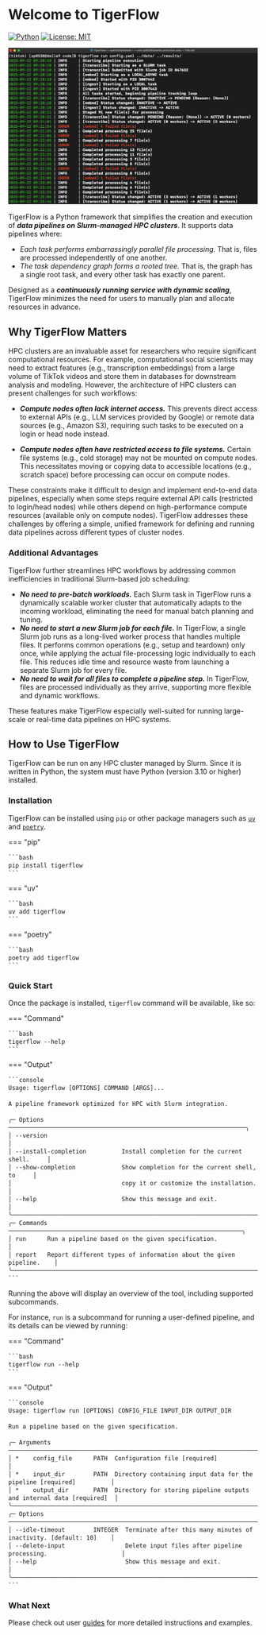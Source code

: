 # Welcome to TigerFlow

[![Python](https://img.shields.io/badge/Python-3.10%20%7C%203.11%20%7C%203.12-3776AB.svg?style=flat&logo=python&logoColor=white)](https://www.python.org)
[![License: MIT](https://img.shields.io/badge/License-MIT-yellow.svg)](https://opensource.org/licenses/MIT)

<p align="center">
  <img alt="tigerflow-run-screenshot" src="https://raw.githubusercontent.com/princeton-ddss/tigerflow/refs/heads/main/.github/assets/screenshot.png" width="750" />
</p>

TigerFlow is a Python framework that simplifies the creation and execution of ***data pipelines on Slurm-managed HPC clusters***. It supports data pipelines where:

- *Each task performs embarrassingly parallel file processing.* That is, files are processed independently of one another.
- *The task dependency graph forms a rooted tree.* That is, the graph has a single root task, and every other task has exactly one parent.

Designed as a ***continuously running service with dynamic scaling***, TigerFlow minimizes the need for users to manually plan and allocate resources in advance.

## Why TigerFlow Matters

HPC clusters are an invaluable asset for researchers who require significant computational resources. For example, computational social scientists may need to extract features (e.g., transcription embeddings) from a large volume of TikTok videos and store them in databases for downstream analysis and modeling. However, the architecture of HPC clusters can present challenges for such workflows:

- ***Compute nodes often lack internet access.*** This prevents direct access to external APIs (e.g., LLM services provided by Google) or remote data sources (e.g., Amazon S3), requiring such tasks to be executed on a login or head node instead.

- ***Compute nodes often have restricted access to file systems.*** Certain file systems (e.g., cold storage) may not be mounted on compute nodes. This necessitates moving or copying data to accessible locations (e.g., scratch space) before processing can occur on compute nodes.

These constraints make it difficult to design and implement end-to-end data pipelines, especially when some steps require external API calls (restricted to login/head nodes) while others depend on high-performance compute resources (available only on compute nodes). TigerFlow addresses these challenges by offering a simple, unified framework for defining and running data pipelines across different types of cluster nodes.

### Additional Advantages

TigerFlow further streamlines HPC workflows by addressing common inefficiencies in traditional Slurm-based job scheduling:

- ***No need to pre-batch workloads.*** Each Slurm task in TigerFlow runs a dynamically scalable worker cluster that automatically adapts to the incoming workload, eliminating the need for manual batch planning and tuning.
- ***No need to start a new Slurm job for each file.*** In TigerFlow, a single Slurm job runs as a long-lived worker process that handles multiple files. It performs common operations (e.g., setup and teardown) only once, while applying the actual file-processing logic individually to each file. This reduces idle time and resource waste from launching a separate Slurm job for every file.
- ***No need to wait for all files to complete a pipeline step.*** In TigerFlow, files are processed individually as they arrive, supporting more flexible and dynamic workflows.

These features make TigerFlow especially well-suited for running large-scale or real-time data pipelines on HPC systems.

## How to Use TigerFlow

TigerFlow can be run on any HPC cluster managed by Slurm. Since it is written in Python, the system must have Python (version 3.10 or higher) installed.

### Installation

TigerFlow can be installed using `pip` or other package managers such as [`uv`](https://docs.astral.sh/uv/) and [`poetry`](https://python-poetry.org/docs/).

=== "pip"

    ```bash
    pip install tigerflow
    ```

=== "uv"

    ```bash
    uv add tigerflow
    ```

=== "poetry"

    ```bash
    poetry add tigerflow
    ```

### Quick Start

Once the package is installed, `tigerflow` command will be available, like so:

=== "Command"

    ```bash
    tigerflow --help
    ```

=== "Output"

    ```console
    Usage: tigerflow [OPTIONS] COMMAND [ARGS]...

    A pipeline framework optimized for HPC with Slurm integration.

    ╭─ Options ───────────────────────────────────────────────────────────────────╮
    │ --version                                                                   │
    │ --install-completion          Install completion for the current shell.     │
    │ --show-completion             Show completion for the current shell, to     │
    │                               copy it or customize the installation.        │
    │ --help                        Show this message and exit.                   │
    ╰─────────────────────────────────────────────────────────────────────────────╯
    ╭─ Commands ──────────────────────────────────────────────────────────────────╮
    │ run      Run a pipeline based on the given specification.                   │
    │ report   Report different types of information about the given pipeline.    │
    ╰─────────────────────────────────────────────────────────────────────────────╯
    ```

Running the above will display an overview of the tool, including supported subcommands.

For instance, `run` is a subcommand for running a user-defined pipeline, and its details can be viewed by running:

=== "Command"

    ```bash
    tigerflow run --help
    ```

=== "Output"

    ```console
    Usage: tigerflow run [OPTIONS] CONFIG_FILE INPUT_DIR OUTPUT_DIR

    Run a pipeline based on the given specification.

    ╭─ Arguments ──────────────────────────────────────────────────────────────────────────────────────╮
    │ *    config_file      PATH  Configuration file [required]                                        │
    │ *    input_dir        PATH  Directory containing input data for the pipeline [required]          │
    │ *    output_dir       PATH  Directory for storing pipeline outputs and internal data [required]  │
    ╰──────────────────────────────────────────────────────────────────────────────────────────────────╯
    ╭─ Options ────────────────────────────────────────────────────────────────────────────────────────╮
    │ --idle-timeout        INTEGER  Terminate after this many minutes of inactivity. [default: 10]    │
    │ --delete-input                 Delete input files after pipeline processing.                     │
    │ --help                         Show this message and exit.                                       │
    ╰──────────────────────────────────────────────────────────────────────────────────────────────────╯
    ```

### What Next

Please check out user [guides](guides/task.md) for more detailed instructions and examples.
